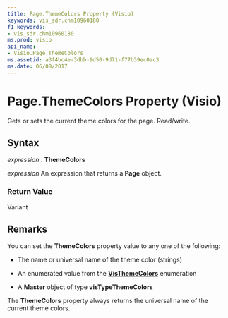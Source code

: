 ```yaml
---
title: Page.ThemeColors Property (Visio)
keywords: vis_sdr.chm10960180
f1_keywords:
- vis_sdr.chm10960180
ms.prod: visio
api_name:
- Visio.Page.ThemeColors
ms.assetid: a3f4bc4e-3dbb-9d50-9d71-f77b39ec0ac3
ms.date: 06/08/2017
---
```



# Page.ThemeColors Property (Visio)

Gets or sets the current theme colors for the page. Read/write.


## Syntax

 _expression_ . **ThemeColors**

 _expression_ An expression that returns a **Page** object.


### Return Value

Variant


## Remarks

You can set the **ThemeColors** property value to any one of the following:




- The name or universal name of the theme color (strings)
    
- An enumerated value from the **[VisThemeColors](visthemecolors-enumeration-visio.md)** enumeration
    
- A **Master** object of type **visTypeThemeColors**
    


The **ThemeColors** property always returns the universal name of the current theme colors.


